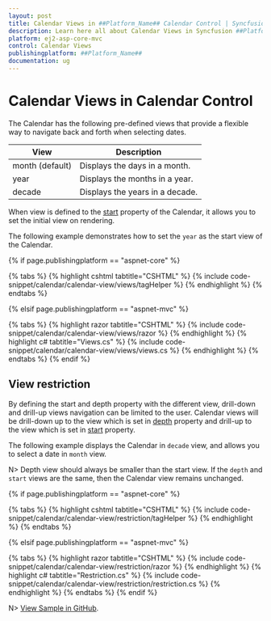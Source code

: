 ```yaml
---
layout: post
title: Calendar Views in ##Platform_Name## Calendar Control | Syncfusion
description: Learn here all about Calendar Views in Syncfusion ##Platform_Name## Calendar control of Syncfusion Essential JS 2 and more.
platform: ej2-asp-core-mvc
control: Calendar Views
publishingplatform: ##Platform_Name##
documentation: ug
---
```



# Calendar Views in Calendar Control

The Calendar has the following pre-defined views that provide a flexible way to navigate back and forth when selecting dates.

| **View** | **Description** |
| --- | --- |
| month (default) | Displays the days in a month. |
| year | Displays the months in a year. |
| decade | Displays the years in a decade. |

When view is defined to the [start](https://help.syncfusion.com/cr/aspnetcore-js2/Syncfusion.EJ2.Calendars.DatePicker.html#Syncfusion_EJ2_Calendars_DatePicker_Start) property of the Calendar, it allows you to set the initial view on rendering.

The following example demonstrates how to set the `year` as the start view of the Calendar.

{% if page.publishingplatform == "aspnet-core" %}

{% tabs %}
{% highlight cshtml tabtitle="CSHTML" %}
{% include code-snippet/calendar/calendar-view/views/tagHelper %}
{% endhighlight %}
{% endtabs %}

{% elsif page.publishingplatform == "aspnet-mvc" %}

{% tabs %}
{% highlight razor tabtitle="CSHTML" %}
{% include code-snippet/calendar/calendar-view/views/razor %}
{% endhighlight %}
{% highlight c# tabtitle="Views.cs" %}
{% include code-snippet/calendar/calendar-view/views/views.cs %}
{% endhighlight %}
{% endtabs %}
{% endif %}



## View restriction

By defining the start and depth property with the different view, drill-down and drill-up views navigation can be limited to the user. Calendar views will be drill-down up to the view which is set in [depth](https://help.syncfusion.com/cr/aspnetcore-js2/Syncfusion.EJ2.Calendars.Calendar.html#Syncfusion_EJ2_Calendars_Calendar_Depth) property and drill-up to the view which is set in [start](https://help.syncfusion.com/cr/aspnetcore-js2/Syncfusion.EJ2.Calendars.Calendar.html#Syncfusion_EJ2_Calendars_Calendar_Start) property.

The following example displays the Calendar in `decade` view, and allows you to select a date in `month` view.

N> Depth view should always be smaller than the start view. If the `depth` and `start` views are the same, then the Calendar view remains unchanged.

{% if page.publishingplatform == "aspnet-core" %}

{% tabs %}
{% highlight cshtml tabtitle="CSHTML" %}
{% include code-snippet/calendar/calendar-view/restriction/tagHelper %}
{% endhighlight %}
{% endtabs %}

{% elsif page.publishingplatform == "aspnet-mvc" %}

{% tabs %}
{% highlight razor tabtitle="CSHTML" %}
{% include code-snippet/calendar/calendar-view/restriction/razor %}
{% endhighlight %}
{% highlight c# tabtitle="Restriction.cs" %}
{% include code-snippet/calendar/calendar-view/restriction/restriction.cs %}
{% endhighlight %}
{% endtabs %}
{% endif %}

N> [View Sample in GitHub](https://github.com/SyncfusionExamples/ASP-NET-Core-UG-Examples/tree/main/Calendar/CalendarUGSample).